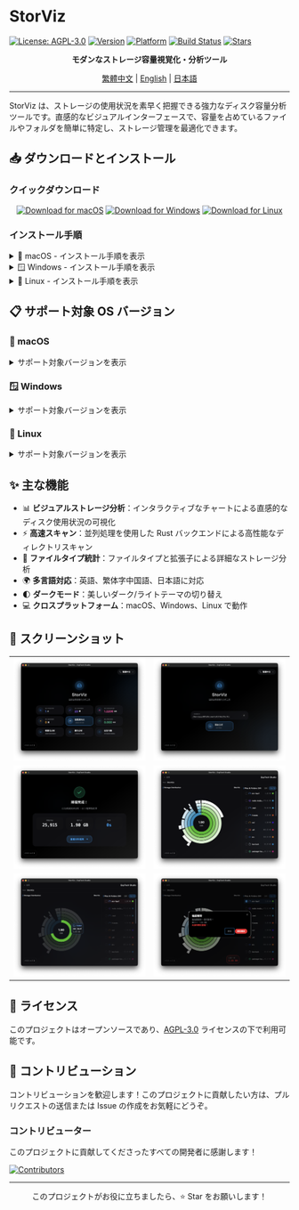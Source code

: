 # StorViz

[![License: AGPL-3.0](https://img.shields.io/badge/License-AGPL--3.0-blue.svg)](https://opensource.org/licenses/AGPL-3.0)
[![Version](https://img.shields.io/badge/version-1.0.0--rc.3-green.svg)](https://github.com/ExpTechTW/StorViz/releases)
[![Platform](https://img.shields.io/badge/platform-macOS%20%7C%20Windows%20%7C%20Linux-lightgrey.svg)](https://github.com/ExpTechTW/StorViz/releases)
[![Build Status](https://github.com/ExpTechTW/StorViz/workflows/CI%20Build%20Check/badge.svg)](https://github.com/ExpTechTW/StorViz/actions)
[![Stars](https://img.shields.io/github/stars/ExpTechTW/StorViz?style=social)](https://github.com/ExpTechTW/StorViz)

<p align="center">
  <strong>モダンなストレージ容量視覚化・分析ツール</strong>
</p>

<p align="center">
  <a href="README.md">繁體中文</a> | <a href="README.en.md">English</a> | <a href="README.ja.md">日本語</a>
</p>

---

StorViz は、ストレージの使用状況を素早く把握できる強力なディスク容量分析ツールです。直感的なビジュアルインターフェースで、容量を占めているファイルやフォルダを簡単に特定し、ストレージ管理を最適化できます。

## 📥 ダウンロードとインストール

### クイックダウンロード

<div align="center">

[![Download for macOS](https://img.shields.io/badge/Download-macOS-black?style=for-the-badge&logo=apple)](https://github.com/ExpTechTW/StorViz/releases/latest/download/StorViz_universal.app.tar.gz)
[![Download for Windows](https://img.shields.io/badge/Download-Windows-blue?style=for-the-badge&logo=windows)](https://github.com/ExpTechTW/StorViz/releases/latest/download/StorViz_1.0.0-rc.3_x64-setup.exe)
[![Download for Linux](https://img.shields.io/badge/Download-Linux-orange?style=for-the-badge&logo=linux)](https://github.com/ExpTechTW/StorViz/releases/latest/download/storviz_1.0.0-rc.3_amd64.AppImage)

</div>

### インストール手順

<details>
<summary>🍎 macOS - インストール手順を表示</summary>

<br>

1. **ファイルダウンロード** - 上のボタンをクリックして `.app.tar.gz` ファイルをダウンロード
2. **展開** - ダウンロードしたファイルをダブルクリック、macOS が自動展開
3. **インストール** - `StorViz.app` を Applications フォルダにドラッグ
4. **起動** - Applications で StorViz アイコンをダブルクリックしてアプリを起動

> **💡 ヒント**
> 「開発元を確認できません」の警告が表示された場合、「システム環境設定」→「セキュリティとプライバシー」で実行を許可してください。

</details>

<details>
<summary>🪟 Windows - インストール手順を表示</summary>

<br>

1. **ファイルダウンロード** - 上のボタンをクリックして `.exe` インストーラーをダウンロード
2. **インストーラー実行** - ダウンロードしたインストーラーをダブルクリック
3. **インストールウィザード** - インストールウィザードの指示に従う
4. **起動** - スタートメニューまたはデスクトップショートカットから StorViz を起動

> **💡 ヒント**
> Windows Defender が警告を表示した場合、「詳細情報」→「実行」を選択してください。

</details>

<details>
<summary>🐧 Linux - インストール手順を表示</summary>

<br>

1. **ファイルダウンロード** - 上のボタンをクリックして `.AppImage` ファイルをダウンロード
2. **権限設定** - ターミナルを開いて以下を実行：
   ```bash
   chmod +x storviz_*.AppImage
   ```
3. **実行** - ダブルクリックで実行、またはターミナルで実行：
   ```bash
   ./storviz_*.AppImage
   ```

> **💡 ヒント**
> AppImage はインストール不要で実行できるポータブルアプリケーションです。

</details>

## 📋 サポート対象 OS バージョン

### 🍎 macOS

<details>
<summary>サポート対象バージョンを表示</summary>

<br>

| OS バージョン | StorViz バージョン | ステータス |
| ------------ | ------------ | ---- |
| **10.12 Sierra 以前** | `-` | ❌ |
| **10.13 High Sierra** | `-` | ❔ |
| **10.14 Mojave** | `-` | ❔ |
| **10.15 Catalina** | `-` | ❔ |
| **11 Big Sur** | `-` | ❔ |
| **12 Monterey** | `-` | ❔ |
| **13 Ventura** | `-` | ❔ |
| **14 Sonoma** | `-` | ❔ |
| **15 Sequoia** | `-` | ❔ |
| **26 Tahoe** | `1.0.0-rc.3` | ✅ |

**アーキテクチャ対応**: Intel (x86_64) / Apple Silicon (ARM64)

</details>

### 🪟 Windows

<details>
<summary>サポート対象バージョンを表示</summary>

<br>

| OS バージョン | StorViz バージョン | ステータス |
| ------------ | ------------ | ---- |
| **XP** | `-` | ❌ |
| **Vista** | `-` | ❌ |
| **7** | `-` | ❔ |
| **7 SP1** | `-` | ❔ |
| **8** | `-` | ❔ |
| **8.1** | `-` | ❔ |
| **10** | `1.0.0-rc.3` | ✅ |
| **11** | `1.0.0-rc.3` | ✅ |

**アーキテクチャ対応**: x64 (64-bit)
**追加要件**: WebView2 ランタイム（インストーラーが自動的にインストール）

</details>

### 🐧 Linux

<details>
<summary>サポート対象バージョンを表示</summary>

<br>

**Ubuntu**

| OS バージョン | StorViz バージョン | ステータス |
| ------------ | ------------ | ---- |
| **18.04 LTS Bionic** | `-` | ❌ |
| **20.04 LTS Focal** | `-` | ❌ |
| **22.04 LTS Jammy** | `1.0.0-rc.3` | ✅ |
| **23.10 Mantic** | `1.0.0-rc.3` | ✅ |
| **24.04 LTS Noble** | `1.0.0-rc.3` | ✅ |
| **24.10 Oracular** | `1.0.0-rc.3` | ✅ |

**Debian**

| OS バージョン | StorViz バージョン | ステータス |
| ------------ | ------------ | ---- |
| **10 Buster** | `-` | ❌ |
| **11 Bullseye** | `-` | ❌ |
| **12 Bookworm** | `1.0.0-rc.3` | ✅ |
| **13 Trixie** | `1.0.0-rc.3` | ✅ |

**Fedora**

| OS バージョン | StorViz バージョン | ステータス |
| ------------ | ------------ | ---- |
| **34** | `-` | ❌ |
| **35** | `-` | ❌ |
| **36** | `-` | ❔ |
| **37+** | `-` | ❔ |

**RHEL / Rocky Linux / AlmaLinux**

| OS バージョン | StorViz バージョン | ステータス |
| ------------ | ------------ | ---- |
| **7** | `-` | ❌ |
| **8** | `-` | ❌ |
| **9** | `-` | ❔ |

**Arch Linux**

| OS バージョン | StorViz バージョン | ステータス |
| ------------ | ------------ | ---- |
| **ローリングリリース** | `-` | ❌ |

**アーキテクチャ対応**: x64 (64-bit)
**追加要件**: GLib >= 2.70, WebKitGTK 4.1

> **⚠️ 注意**
> Linux 版は新しいシステムライブラリが必要です（GLIBC 2.35+）。
> Ubuntu 20.04 と Debian 11 のユーザーは、新しいバージョンへのアップグレードを推奨します。

</details>

## ✨ 主な機能

- 📊 **ビジュアルストレージ分析**：インタラクティブなチャートによる直感的なディスク使用状況の可視化
- ⚡ **高速スキャン**：並列処理を使用した Rust バックエンドによる高性能なディレクトリスキャン
- 📁 **ファイルタイプ統計**：ファイルタイプと拡張子による詳細なストレージ分析
- 🌍 **多言語対応**：英語、繁体字中国語、日本語に対応
- 🌓 **ダークモード**：美しいダーク/ライトテーマの切り替え
- 💻 **クロスプラットフォーム**：macOS、Windows、Linux で動作

## 📸 スクリーンショット

<div align="center">

<table>
  <tr>
    <td width="50%">
      <img src="images/zh/image1.png" alt="メインインターフェース" />
    </td>
    <td width="50%">
      <img src="images/zh/image2.png" alt="ファイルタイプ統計" />
    </td>
  </tr>
  <tr>
    <td width="50%">
      <img src="images/zh/image3.png" alt="ディレクトリ構造" />
    </td>
    <td width="50%">
      <img src="images/zh/image4.png" alt="ダークモード" />
    </td>
  </tr>
  <tr>
    <td width="50%">
      <img src="images/zh/image5.png" alt="多言語サポート" />
    </td>
    <td width="50%">
      <img src="images/zh/image6.png" alt="高度な分析" />
    </td>
  </tr>
</table>

</div>

## 📄 ライセンス

このプロジェクトはオープンソースであり、[AGPL-3.0](LICENSE) ライセンスの下で利用可能です。

## 🤝 コントリビューション

コントリビューションを歓迎します！このプロジェクトに貢献したい方は、プルリクエストの送信または Issue の作成をお気軽にどうぞ。

### コントリビューター

このプロジェクトに貢献してくださったすべての開発者に感謝します！

<a href="https://github.com/exptechtw/StorViz/graphs/contributors">
  <img src="https://contrib.rocks/image?repo=exptechtw/StorViz" alt="Contributors" />
</a>

---

<p align="center">
  このプロジェクトがお役に立ちましたら、⭐️ Star をお願いします！
</p>
